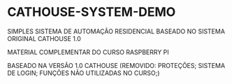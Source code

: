 # CATHOUSE-SYSTEM-DEMO
SIMPLES SISTEMA DE AUTOMAÇÃO RESIDENCIAL BASEADO NO SISTEMA ORIGINAL CATHOUSE 1.0


MATERIAL COMPLEMENTAR DO CURSO RASPBERRY PI

BASEADO NA VERSÃO 1.0 CATHOUSE
(REMOVIDO:
PROTEÇÕES;
SISTEMA DE LOGIN;
FUNÇÕES NÃO UTILIZADAS NO CURSO;)
